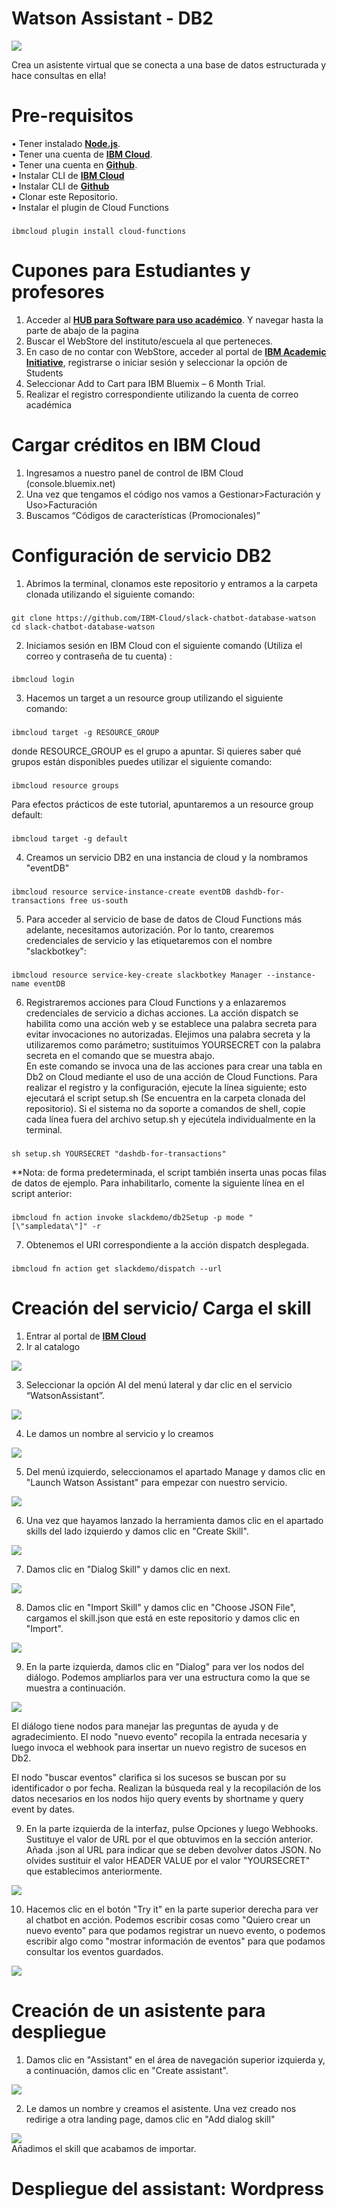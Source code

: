 # Watson Assistant - DB2
![](assets/assistant.png)<br/> 

Crea un asistente virtual que se conecta a una base de datos estructurada y hace consultas en ella!
# Pre-requisitos
•	Tener instalado [**Node.js**](https://nodejs.org/es/).<br/>
•	Tener una cuenta de [**IBM Cloud**](https://cloud.ibm.com/login).<br/>
•	Tener una cuenta en [**Github**](https://github.com).<br/>
•	Instalar CLI de [**IBM Cloud**](https://cloud.ibm.com/docs/cli/reference/ibmcloud?topic=cloud-cli-install-ibmcloud-cli)<br/>
•	Instalar CLI de [**Github**](https://git-scm.com/book/en/v2/Getting-Started-Installing-Git)<br/>
•	Clonar este Repositorio.<br/> 
• Instalar el plugin de Cloud Functions
###
    ibmcloud plugin install cloud-functions
# Cupones para Estudiantes y profesores
1.	Acceder al [**HUB para Software para uso académico**](https://onthehub.com/ibm/?utm_sourc=ibm-ai-productpage&utm_medium=onthehubproductpage&utm_campaign=IBM). Y navegar hasta la parte de abajo de la pagina  
2.	Buscar el WebStore del instituto/escuela al que perteneces. 
3.	En caso de no contar con WebStore, acceder al portal de [**IBM Academic Initiative**](https://my15.digitalexperience.ibm.com/b73a5759-c6a6-4033-ab6b-d9d4f9a6d65b/dxsites/151914d1-03d2-48fe-97d9-d21166848e65/home/), registrarse o iniciar sesión y seleccionar la opción de Students 
4.	Seleccionar Add to Cart para IBM Bluemix – 6 Month Trial. 
5.	Realizar el registro correspondiente utilizando la cuenta de correo académica 

# Cargar créditos en IBM Cloud
1.	Ingresamos a nuestro panel de control de IBM Cloud (console.bluemix.net)
2.	Una vez que tengamos el código nos vamos a Gestionar>Facturación y Uso>Facturación
3.	Buscamos “Códigos de características (Promocionales)”

# Configuración de servicio DB2 
1. Abrimos la terminal, clonamos este repositorio y entramos a la carpeta clonada utilizando el siguiente comando:
###
    git clone https://github.com/IBM-Cloud/slack-chatbot-database-watson
    cd slack-chatbot-database-watson

2. Iniciamos sesión en IBM Cloud con el siguiente comando (Utiliza el correo y contraseña de tu cuenta) :
###
    ibmcloud login
 
3. Hacemos un target a un resource group utilizando el siguiente comando:
###
    ibmcloud target -g RESOURCE_GROUP
  donde RESOURCE_GROUP es el grupo a apuntar. Si quieres saber qué grupos están disponibles puedes utilizar el siguiente comando:
###
    ibmcloud resource groups
  Para efectos prácticos de este tutorial, apuntaremos a un resource group default:
###
    ibmcloud target -g default

4. Creamos un servicio DB2 en una instancia de cloud y la nombramos "eventDB"
###
    ibmcloud resource service-instance-create eventDB dashdb-for-transactions free us-south

5. Para acceder al servicio de base de datos de Cloud Functions más adelante, necesitamos autorización. Por lo tanto, crearemos credenciales de servicio y las etiquetaremos con el nombre "slackbotkey":
###
    ibmcloud resource service-key-create slackbotkey Manager --instance-name eventDB
    
6. Registraremos acciones para Cloud Functions y a enlazaremos credenciales de servicio a dichas acciones. La acción dispatch se habilita como una acción web y se establece una palabra secreta para evitar invocaciones no autorizadas. Elejimos una palabra secreta y la utilizaremos como parámetro; sustituimos YOURSECRET con la palabra secreta en el comando que se muestra abajo.<br/>
En este comando se invoca una de las acciones para crear una tabla en Db2 on Cloud mediante el uso de una acción de Cloud Functions. Para realizar el registro y la configuración, ejecute la línea siguiente; esto ejecutará el script setup.sh (Se encuentra en la carpeta clonada del repositorio). Si el sistema no da soporte a comandos de shell, copie cada línea fuera del archivo setup.sh y ejecútela individualmente en la terminal.
###
    sh setup.sh YOURSECRET "dashdb-for-transactions"
**Nota: de forma predeterminada, el script también inserta unas pocas filas de datos de ejemplo. Para inhabilitarlo, comente la siguiente línea en el script anterior:
###
    ibmcloud fn action invoke slackdemo/db2Setup -p mode "[\"sampledata\"]" -r

7. Obtenemos el URI correspondiente a la acción dispatch desplegada.
###
    ibmcloud fn action get slackdemo/dispatch --url

# Creación del servicio/ Carga el skill
1. Entrar al portal de [**IBM Cloud**](https://cloud.ibm.com/)
2. Ir al catalogo

![](assets/1.png)<br/> 

3. Seleccionar la opción AI del menú lateral y dar clic en el servicio “WatsonAssistant”.

![](assets/2.png)<br/> 

4. Le damos un nombre al servicio y lo creamos

![](assets/3.png)<br/> 

5. Del menú izquierdo, seleccionamos el apartado Manage y damos clic en "Launch Watson Assistant" para empezar con nuestro servicio.

![](assets/4.png)<br/> 

6. Una vez que hayamos lanzado la herramienta damos clic en el apartado skills del lado izquierdo y damos clic en "Create Skill".

![](assets/5.png)<br/> 

7. Damos clic en "Dialog Skill" y damos clic en next.

![](assets/6.png)<br/> 

8. Damos clic en "Import Skill" y damos clic en "Choose JSON File", cargamos el skill.json que está en este repositorio y damos clic en "Import".

![](assets/7.png)<br/> 

9. En la parte izquierda, damos clic en "Dialog" para ver los nodos del diálogo. Podemos ampliarlos para ver una estructura como la que se muestra a continuación.

![](assets/8.png)<br/> 

El diálogo tiene nodos para manejar las preguntas de ayuda y de agradecimiento. El nodo "nuevo evento" recopila la entrada necesaria y luego invoca el webhook para insertar un nuevo registro de sucesos en Db2.

El nodo "buscar eventos" clarifica si los sucesos se buscan por su identificador o por fecha. Realizan la búsqueda real y la recopilación de los datos necesarios en los nodos hijo query events by shortname y query event by dates.

9. En la parte izquierda de la interfaz, pulse Opciones y luego Webhooks. Sustituye el valor de URL por el que obtuvimos en la sección anterior. Añada .json al URL para indicar que se deben devolver datos JSON. No olvides sustituir el valor HEADER VALUE por el valor "YOURSECRET" que establecimos anteriormente.

![](assets/9.png)<br/> 

10. Hacemos clic en el botón "Try it" en la parte superior derecha para ver al chatbot en acción. Podemos escribir cosas como "Quiero crear un nuevo evento" para que podamos registrar un nuevo evento, o podemos escribir algo como "mostrar información de eventos" para que podamos consultar los eventos guardados.

![](assets/10.png)<br/> 

# Creación de un asistente para despliegue
1. Damos clic en "Assistant" en el área de navegación superior izquierda y, a continuación, damos clic en "Create assistant".

![](assets/11.png)<br/> 

2. Le damos un nombre y creamos el asistente. Una vez creado nos redirige a otra landing page, damos clic en "Add dialog skill" 

![](assets/12.png)<br/> 
Añadimos el skill que acabamos de importar.

# Despliegue del assistant: Wordpress


